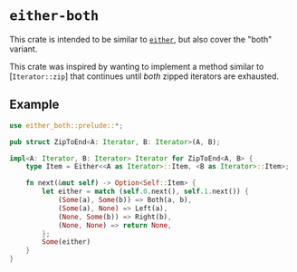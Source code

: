 # `either-both`

This crate is intended to be similar to [`either`][either-crate],
but also cover the "both" variant.

This crate was inspired by wanting to implement a method similar to
[`Iterator::zip`] that continues until *both* zipped iterators are exhausted.

## Example

```rust
use either_both::prelude::*;

pub struct ZipToEnd<A: Iterator, B: Iterator>(A, B);

impl<A: Iterator, B: Iterator> Iterator for ZipToEnd<A, B> {
    type Item = Either<<A as Iterator>::Item, <B as Iterator>::Item>;

    fn next(&mut self) -> Option<Self::Item> {
        let either = match (self.0.next(), self.1.next()) {
            (Some(a), Some(b)) => Both(a, b),
            (Some(a), None) => Left(a),
            (None, Some(b)) => Right(b),
            (None, None) => return None,
        };
        Some(either)
    }
}
```

[either-crate]: https://crates.io/crates/either
